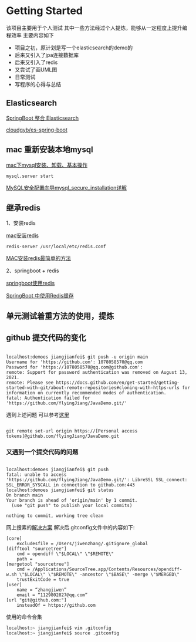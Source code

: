 # Getting Started
该项目主要用于个人测试
其中一些方法经过个人提炼，能够从一定程度上提升编程效率
主要内容如下
- 项目之初，原计划是写一个elasticsearch的demo的
- 后来又引入了jpa连接数据库
- 后来又引入了redis
- 又尝试了画UML图
- 日常测试
- 写程序的心得与总结

## Elasticsearch

[SpringBoot 整合 Elasticsearch](https://blog.csdn.net/wyf2017/article/details/125218036?spm=1001.2101.3001.6650.7&utm_medium=distribute.pc_relevant.none-task-blog-2%7Edefault%7EBlogCommendFromBaidu%7Edefault-7-125218036-blog-108428430.pc_relevant_multi_platform_whitelistv3&depth_1-utm_source=distribute.pc_relevant.none-task-blog-2%7Edefault%7EBlogCommendFromBaidu%7Edefault-7-125218036-blog-108428430.pc_relevant_multi_platform_whitelistv3&utm_relevant_index=10)

[cloudgyb/es-spring-boot](https://github.com/cloudgyb/es-spring-boot/blob/main/src/main/java/com/github/cloudgyb/esspringboot/BookEntity.java)

## mac 重新安装本地mysql

[mac下mysql安装、卸载、基本操作](https://blog.csdn.net/fgdfgasd/article/details/80620135?spm=1001.2101.3001.6661.1&utm_medium=distribute.pc_relevant_t0.none-task-blog-2)

```shell script
mysql.server start
```

[MySQL安全配置向导mysql_secure_installation详解](https://www.niwoxuexi.com/blog/php/article/1876)

## 继承redis

1、安装redis

[mac安装redis](https://blog.csdn.net/m290345792/article/details/123606716)

```shell script
redis-server /usr/local/etc/redis.conf
```
[MAC安装redis最简单的方法](https://blog.csdn.net/qq_41689620/article/details/85995880?spm=1001.2101.3001.6650.1&utm_medium=distribute.pc_relevant.none-task-blog-2%7Edefault%7ECTRLIST%7Edefault-1-85995880-blog-123606716.pc_relevant_multi_platform_whitelistv1&depth_1-utm_source=distribute.pc_relevant.none-task-blog-2%7Edefault%7ECTRLIST%7Edefault-1-85995880-blog-123606716.pc_relevant_multi_platform_whitelistv1&utm_relevant_index=2)

2、springboot + redis

[springboot使用redis](https://blog.csdn.net/qq_49044908/article/details/121883374)

[SpringBoot 中使用Redis缓存](https://xcbeyond.blog.csdn.net/article/details/81116600?spm=1001.2101.3001.6650.2&utm_medium=distribute.pc_relevant.none-task-blog-2%7Edefault%7ECTRLIST%7Edefault-2-81116600-blog-121883374.pc_relevant_multi_platform_whitelistv3&depth_1-utm_source=distribute.pc_relevant.none-task-blog-2%7Edefault%7ECTRLIST%7Edefault-2-81116600-blog-121883374.pc_relevant_multi_platform_whitelistv3&utm_relevant_index=5)

## 单元测试着重方法的使用，提炼

## github 提交代码的变化
```shell script

localhost:demoes jiangjianfei$ git push -u origin main
Username for 'https://github.com': 1078058570@qq.com
Password for 'https://1078058570@qq.com@github.com': 
remote: Support for password authentication was removed on August 13, 2021.
remote: Please see https://docs.github.com/en/get-started/getting-started-with-git/about-remote-repositories#cloning-with-https-urls for information on currently recommended modes of authentication.
fatal: Authentication failed for 'https://github.com/flyingJiang/JavaDemo.git/'

```
遇到上述问题 可以参考[这里](https://docs.github.com/cn/authentication/keeping-your-account-and-data-secure/creating-a-personal-access-token)
```shell script

git remote set-url origin https://[Personal access tokens]@github.com/flyingJiang/JavaDemo.git
```
### 又遇到一个提交代码的问题

```shell script

localhost:demoes jiangjianfei$ git push
fatal: unable to access 'https://github.com/flyingJiang/JavaDemo.git/': LibreSSL SSL_connect: SSL_ERROR_SYSCALL in connection to github.com:443 
localhost:demoes jiangjianfei$ git status
On branch main
Your branch is ahead of 'origin/main' by 1 commit.
  (use "git push" to publish your local commits)

nothing to commit, working tree clean

```
网上搜素的[解决方案](https://www.jianshu.com/p/8ff150623888)
解决后.gitconfig文件中的内容如下:
```shell script
[core]
    excludesfile = /Users/jiwenzhang/.gitignore_global
[difftool "sourcetree"]
    cmd = opendiff \"$LOCAL\" \"$REMOTE\"
    path = 
[mergetool "sourcetree"]
    cmd = /Applications/SourceTree.app/Contents/Resources/opendiff-w.sh \"$LOCAL\" \"$REMOTE\" -ancestor \"$BASE\" -merge \"$MERGED\"
    trustExitCode = true
[user]
    name = “zhangjiwen”
    email = “1129802827@qq.com”
[url "git@github.com:"]
    insteadOf = https://github.com
```
使用的命令合集
```shell script
localhost:~ jiangjianfei$ vim .gitconfig
localhost:~ jiangjianfei$ source .gitconfig
```
